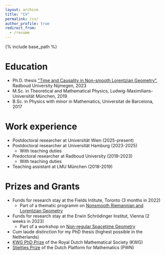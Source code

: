 ```yaml
---
layout: archive
title: "CV"
permalink: /cv/
author_profile: true
redirect_from:
  - /resume
---
```


{% include base_path %}

Education
======
* Ph.D. thesis ["Time and Causality in Non-smooth Lorentzian Geometry"](https://hdl.handle.net/2066/295781), Radboud University Nijmegen, 2023
* M.Sc. in Theoretical and Mathematical Physics, Ludwig-Maximilians-Universität München, 2019
* B.Sc. in Physics with minor in Mathematics, Universitat de Barcelona, 2017

Work experience
======
* Postdoctoral researcher at Universität Wien (2025-present)
* Postdoctoral researcher at Universität Hamburg (2023-2025)
    * With teaching duties
* Predoctoral researcher at Radboud University (2019-2023)
    * With teaching duties
* Teaching assistant at LMU München (2018-2019)

Prizes and Grants
======
* Funds for research stay at the Fields Intitute, Toronto (3 months in 2022)
    * Part of a thematic programm on [Nonsmooth Riemannian and Lorentzian Geometry](http://www.fields.utoronto.ca/activities/22-23/nonsmooth)
* Funds for research stay at the Erwin Schrödinger Institut, Vienna (2 weeks in 2023)
    * Part of a workshop on [Non-regular Spacetime Geometry](https://www.esi.ac.at/events/e460/)
* Cum laude distinction for my PhD thesis (highest possible in the Netherlands)
* [KWG PhD Prize](https://www.wiskgenoot.nl/index.php?page=88&sid=2) of the Royal Dutch Mathematical Society (KWG)
* [Stieltjes Prize](https://platformwiskunde.nl/2025/01/15/stieltjesprize-2023-2024-to-two-mathematicians/) of the Dutch Platform for Mathematics (PWN)
